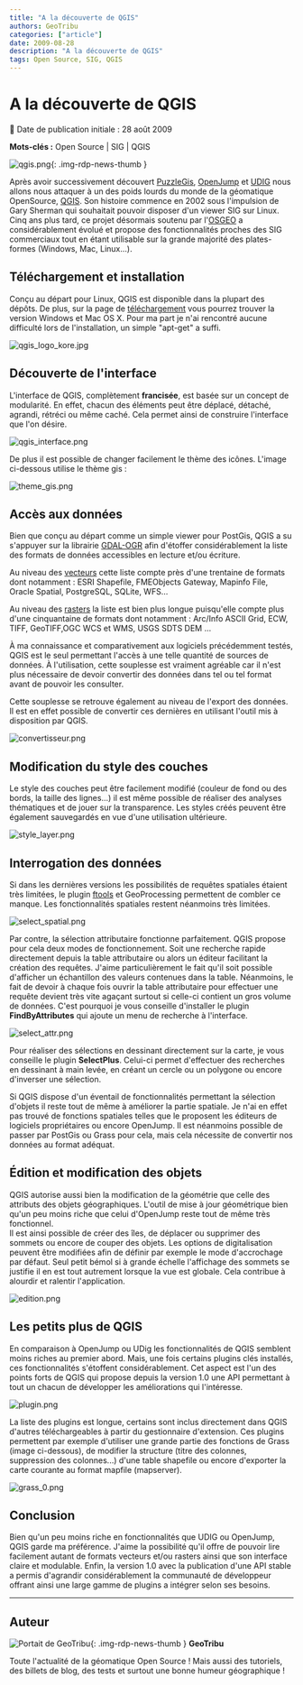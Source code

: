 ```yaml
---
title: "A la découverte de QGIS"
authors: GeoTribu
categories: ["article"]
date: 2009-08-28
description: "A la découverte de QGIS"
tags: Open Source, SIG, QGIS
---
```


# A la découverte de QGIS

:calendar: Date de publication initiale : 28 août 2009

**Mots-clés :** Open Source | SIG | QGIS

![qgis.png](https://cdn.geotribu.fr/img/logos-icones/logiciels_librairies/qgis.png){: .img-rdp-news-thumb }

Après avoir successivement découvert [PuzzleGis](../art_2009-05-24/), [OpenJump](../art_2009-05-31/) et [UDIG](../art_2009-06-07/) nous allons nous attaquer à un des poids lourds du monde de la géomatique OpenSource, [QGIS](https://www.qgis.org/). Son histoire commence en 2002 sous l'impulsion de Gary Sherman qui souhaitait pouvoir disposer d'un viewer SIG sur Linux. Cinq ans plus tard, ce projet désormais soutenu par l'[OSGEO](https://www.osgeo.org/projects/qgis/) a considérablement évolué et propose des fonctionnalités proches des SIG commerciaux tout en étant utilisable sur la grande majorité des plates-formes (Windows, Mac, Linux...).

## Téléchargement et installation

Conçu au départ pour Linux, QGIS est disponible dans la plupart des dépôts. De plus, sur la page de [téléchargement](https://www.qgis.org/en/download/binaries.html) vous pourrez trouver la version Windows et Mac OS X. Pour ma part je n'ai rencontré aucune difficulté lors de l'installation, un simple "apt-get" a suffi.

![qgis_logo_kore.jpg](https://cdn.geotribu.fr/img/qgis/qgis_logo_kore.jpg)

## Découverte de l'interface

L'interface de QGIS, complètement **francisée**, est basée sur un concept de modularité. En effet, chacun des éléments peut être déplacé, détaché, agrandi, rétréci ou même caché. Cela permet ainsi de construire l'interface que l'on désire.

![qgis_interface.png](http://geotribu.net/sites/default/files/Tuto/img/qgis/qgis_interface.png)

De plus il est possible de changer facilement le thème des icônes. L'image ci-dessous utilise le thème gis :

![theme_gis.png](https://cdn.geotribu.fr/img/qgis/theme_gis.png)

## Accès aux données

Bien que conçu au départ comme un simple viewer pour PostGis, QGIS a su s'appuyer sur la librairie [GDAL-OGR](http://www.gdal.org/) afin d'étoffer considérablement la liste des formats de données accessibles en lecture et/ou écriture.

Au niveau des [vecteurs](http://www.gdal.org/ogr/ogr_formats.html) cette liste compte près d'une trentaine de formats dont notamment : ESRI Shapefile, FMEObjects Gateway, Mapinfo File, Oracle Spatial, PostgreSQL, SQLite, WFS...

Au niveau des [rasters](http://www.gdal.org/formats_list.html) la liste est bien plus longue puisqu'elle compte plus d'une cinquantaine de formats dont notamment : Arc/Info ASCII Grid, ECW, TIFF, GeoTIFF,OGC WCS et WMS, USGS SDTS DEM ...

À ma connaissance et comparativement aux logiciels précédemment testés, QGIS est le seul permettant l'accès à une telle quantité de sources de données. À l'utilisation, cette souplesse est vraiment agréable car il n'est plus nécessaire de devoir convertir des données dans tel ou tel format avant de pouvoir les consulter.

Cette souplesse se retrouve également au niveau de l'export des données. Il est en effet possible de convertir ces dernières en utilisant l'outil mis à disposition par QGIS.

![convertisseur.png](https://cdn.geotribu.fr/img/qgis/convertisseur.png)

## Modification du style des couches

Le style des couches peut être facilement modifié (couleur de fond ou des bords, la taille des lignes...) il est même possible de réaliser des analyses thématiques et de jouer sur la transparence. Les styles créés peuvent être également sauvegardés en vue d'une utilisation ultérieure.

![style_layer.png](https://cdn.geotribu.fr/img/qgis/style_layer.png)

## Interrogation des données

Si dans les dernières versions les possibilités de requêtes spatiales étaient très limitées, le plugin [ftools](http://www.ftools.ca/) et GeoProcessing permettent de combler ce manque. Les fonctionnalités spatiales restent néanmoins très limitées.

![select_spatial.png](https://cdn.geotribu.fr/img/qgis/select_spatial.png)

Par contre, la sélection attributaire fonctionne parfaitement. QGIS propose pour cela deux modes de fonctionnement. Soit une recherche rapide directement depuis la table attributaire ou alors un éditeur facilitant la création des requêtes. J'aime particulièrement le fait qu'il soit possible d'afficher un échantillon des valeurs contenues dans la table. Néanmoins, le fait de devoir à chaque fois ouvrir la table attributaire pour effectuer une requête devient très vite agaçant surtout si celle-ci contient un gros volume de données. C'est pourquoi je vous conseille d'installer le plugin **FindByAttributes** qui ajoute un menu de recherche à l'interface.

![select_attr.png](https://cdn.geotribu.fr/img/qgis/select_attr.png)

Pour réaliser des sélections en dessinant directement sur la carte, je vous conseille le plugin **SelectPlus**. Celui-ci permet d'effectuer des recherches en dessinant à main levée, en créant un cercle ou un polygone ou encore d'inverser une sélection.

Si QGIS dispose d'un éventail de fonctionnalités permettant la sélection d'objets il reste tout de même à améliorer la partie spatiale. Je n'ai en effet pas trouvé de fonctions spatiales telles que le proposent les éditeurs de logiciels propriétaires ou encore OpenJump. Il est néanmoins possible de passer par PostGis ou Grass pour cela, mais cela nécessite de convertir nos données au format adéquat.

## Édition et modification des objets

QGIS autorise aussi bien la modification de la géométrie que celle des attributs des objets géographiques. L'outil de mise à jour géométrique bien qu'un peu moins riche que celui d'OpenJump reste tout de même très fonctionnel.  
Il est ainsi possible de créer des îles, de déplacer ou supprimer des sommets ou encore de couper des objets. Les options de digitalisation peuvent être modifiées afin de définir par exemple le mode d'accrochage par défaut. Seul petit bémol si à grande échelle l'affichage des sommets se justifie il en est tout autrement lorsque la vue est globale. Cela contribue à alourdir et ralentir l'application.

![edition.png](https://cdn.geotribu.fr/img/qgis/edition.png)

## Les petits plus de QGIS

En comparaison à OpenJump ou UDig les fonctionnalités de QGIS semblent moins riches au premier abord. Mais, une fois certains plugins clés installés, ces fonctionnalités s'étoffent considérablement. Cet aspect est l'un des points forts de QGIS qui propose depuis la version 1.0 une API permettant à tout un chacun de développer les améliorations qui l'intéresse.

![plugin.png](https://cdn.geotribu.fr/img/qgis/plugin.png)

La liste des plugins est longue, certains sont inclus directement dans QGIS d'autres téléchargeables à partir du gestionnaire d'extension. Ces plugins permettent par exemple d'utiliser une grande partie des fonctions de Grass (image ci-dessous), de modifier la structure (titre des colonnes, suppression des colonnes...) d'une table shapefile ou encore d'exporter la carte courante au format mapfile (mapserver).

![grass_0.png](https://cdn.geotribu.fr/img/qgis/grass_0.png)

## Conclusion

Bien qu'un peu moins riche en fonctionnalités que UDIG ou OpenJump, QGIS garde ma préférence. J'aime la possibilité qu'il offre de pouvoir lire facilement autant de formats vecteurs et/ou rasters ainsi que son interface claire et modulable. Enfin, la version 1.0 avec la publication d'une API stable a permis d'agrandir considérablement la communauté de développeur offrant ainsi une large gamme de plugins a intégrer selon ses besoins.

----

## Auteur

![Portait de GeoTribu](https://cdn.geotribu.fr/img/internal/charte/geotribu_logo_64x64.png){: .img-rdp-news-thumb }
**GeoTribu**

Toute l'actualité de la géomatique Open Source ! Mais aussi des tutoriels, des billets de blog, des tests et surtout une bonne humeur géographique !
